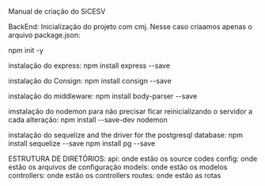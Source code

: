 Manual de criação do SiCESV

BackEnd:
Inicialização do projeto com cmj. Nesse caso criaamos apenas o arquivo package.json:

npm init -y

instalação do express:
npm install express --save

instalação do Consign:
npm install consign --save

instalação do middleware:
npm install body-parser --save

imstalação do nodemon para não precisar ficar reinicializando o servidor a cada alteração:
npm install --save-dev nodemon

instalação do sequelize and the driver for the postgresql database:
npm install sequelize --save
npm install pg --save

ESTRUTURA DE DIRETÓRIOS:
api: onde estão os source codes
config: onde estão os arquivos de configuração
models: onde estão os modelos
controllers: onde estão os controllers
routes: onde estão as rotas
